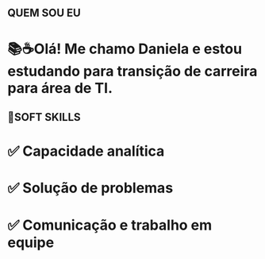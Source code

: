 ## QUEM SOU EU

  # 📚☕Olá! Me chamo Daniela e estou estudando para transição de carreira para área de TI.

## 📌SOFT SKILLS

  # ✅ Capacidade analítica
  # ✅ Solução de problemas
  # ✅ Comunicação e trabalho em equipe
